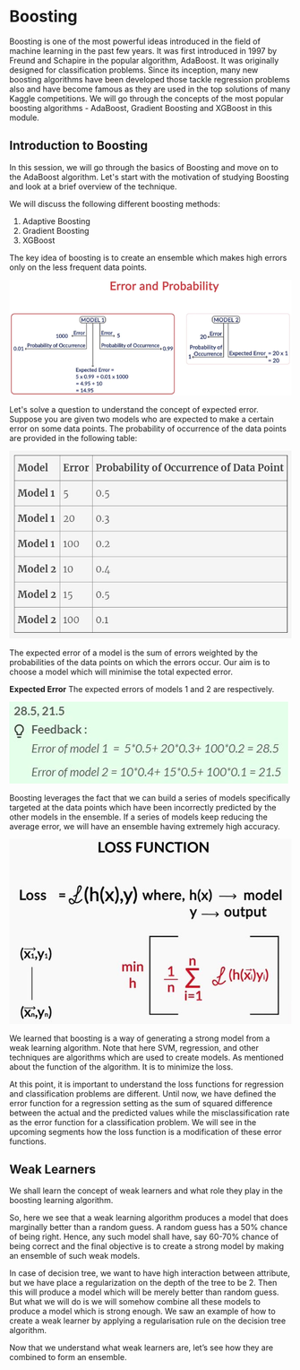 # Boosting
Boosting is one of the most powerful ideas introduced in the field of machine learning in the past few years. It was first introduced in 1997 by Freund and Schapire in the popular algorithm, AdaBoost. It was originally designed for classification problems. Since its inception, many new boosting algorithms have been developed those tackle regression problems also and have become famous as they are used in the top solutions of many Kaggle competitions. We will go through the concepts of the most popular boosting algorithms - AdaBoost, Gradient Boosting and XGBoost in this module.

## Introduction to Boosting
In this session, we will go through the basics of Boosting and move on to the AdaBoost algorithm. Let's start with the motivation of studying Boosting and look at a brief overview of the technique.

We will discuss the following different boosting methods:
1. Adaptive Boosting
2. Gradient Boosting
3. XGBoost

The key idea of boosting is to create an ensemble which makes high errors only on the less frequent data points.

![title](img/expected-error.png)

Let's solve a question to understand the concept of expected error. <br/>
Suppose you are given two models who are expected to make a certain error on some data points. The probability of occurrence of the data points are provided in the following table:

![title](img/table.JPG)

The expected error of a model is the sum of errors weighted by the probabilities of the data points on which the errors occur. Our aim is to choose a model which will minimise the total expected error.

**Expected Error**
The expected errors of models 1 and 2 are respectively.

![title](img/table-er.JPG)

Boosting leverages the fact that we can build a series of models specifically targeted at the data points which have been incorrectly predicted by the other models in the ensemble. If a series of models keep reducing the average error, we will have an ensemble having extremely high accuracy.

![title](img/loss-function.JPG)

We learned that boosting is a way of generating a strong model from a weak learning algorithm. Note that here SVM, regression, and other techniques are algorithms which are used to create models. As mentioned about the function of the algorithm. It is to minimize the loss.

At this point, it is important to understand the loss functions for regression and classification problems are different. Until now, we have defined the error function for a regression setting as the sum of squared difference between the actual and the predicted values while the misclassification rate as the error function for a classification problem. We will see in the upcoming segments how the loss function is a modification of these error functions.

## Weak Learners
We shall learn the concept of weak learners and what role they play in the boosting learning algorithm.

So, here we see that a weak learning algorithm produces a model that does marginally better than a random guess. A random guess has a 50% chance of being right. Hence, any such model shall have, say 60-70% chance of being correct and the final objective is to create a strong model by making an ensemble of such weak models.

In case of decision tree, we want to have high interaction between attribute, but we have place a regularization on the depth of the tree to be 2. Then this will produce a model which will be merely better than random guess. But what we will do is we will somehow combine all these models to produce a model which is strong enough.
We saw an example of how to create a weak learner by applying a regularisation rule on the decision tree algorithm. 

Now that we understand what weak learners are, let’s see how they are combined to form an ensemble.

 